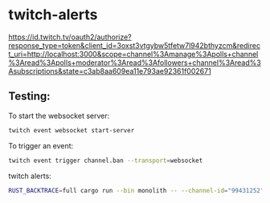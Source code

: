 # twitch-alerts

https://id.twitch.tv/oauth2/authorize?response_type=token&client_id=3oxst3vtgybw5tfetw7l942bthyzcm&redirect_uri=http://localhost:3000&scope=channel%3Amanage%3Apolls+channel%3Aread%3Apolls+moderator%3Aread%3Afollowers+channel%3Aread%3Asubscriptions&state=c3ab8aa609ea11e793ae92361f002671

## Testing:

To start the websocket server:
```bash
twitch event websocket start-server
```

To trigger an event:
```bash
twitch event trigger channel.ban --transport=websocket
```
twitch alerts:
```bash
RUST_BACKTRACE=full cargo run --bin monolith -- --channel-id="99431252"
```
